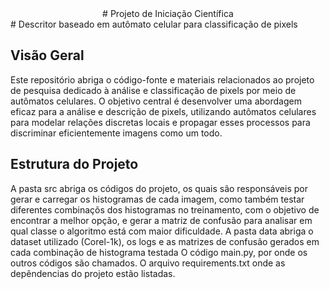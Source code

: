 <center># Projeto de Iniciação Científica</center>
# Descritor baseado em autômato celular para classificação de pixels


## Visão Geral
Este repositório abriga o código-fonte e materiais relacionados ao projeto de pesquisa dedicado à análise e classificação de pixels por meio de autômatos celulares. 
O objetivo central é desenvolver uma abordagem eficaz para a análise e descrição de pixels, utilizando autômatos celulares para modelar relações discretas locais e propagar esses processos para discriminar eficientemente imagens como um todo.

## Estrutura do Projeto
A pasta src abriga os códigos do projeto, os quais são responsáveis por gerar e carregar os histogramas de cada imagem, como também testar diferentes combinaçõs dos histogramas no treinamento, com o objetivo de encontrar a melhor opção, e gerar a matriz de confusão para analisar em qual classe o algoritmo está com maior dificuldade.
A pasta data abriga o dataset utilizado (Corel-1k), os logs e as matrizes de confusão gerados em cada combinação de histograma testada 
O código main.py, por onde os outros códigos são chamados.
O arquivo requirements.txt onde as depêndencias do projeto estão listadas.

